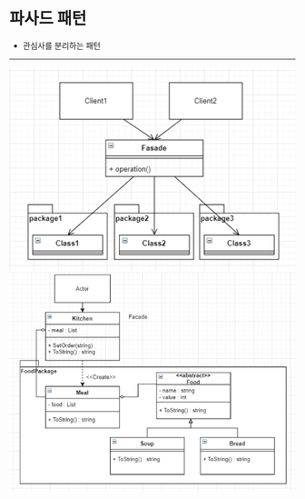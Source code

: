# 파사드 패턴
+ 관심사를 분리하는 패턴 
***
![파사드 패턴 UML](./Images/fasadePattern_UML.PNG)
![파사드 패턴 예제 UML](./Images/fasadePattern_UML_ex.PNG)

